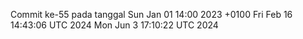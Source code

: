 Commit ke-55 pada tanggal Sun Jan 01 14:00 2023 +0100
Fri Feb 16 14:43:06 UTC 2024
Mon Jun  3 17:10:22 UTC 2024

